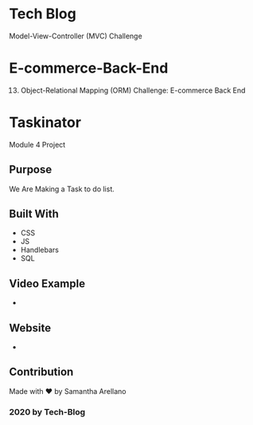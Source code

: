 # Tech Blog
 Model-View-Controller (MVC) Challenge
# E-commerce-Back-End
13. Object-Relational Mapping (ORM) Challenge: E-commerce Back End

# Taskinator
Module 4 Project

## Purpose
We Are Making a Task to do list.

## Built With
* CSS
* JS
* Handlebars
* SQL

## Video Example
* 
## Website
*

## Contribution
Made with ❤️ by Samantha Arellano

### 2020 by Tech-Blog
